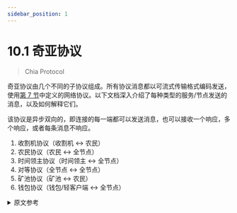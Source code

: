```yaml
---
sidebar_position: 1
---
```


# 10.1 奇亚协议

> Chia Protocol

奇亚协议由几个不同的子协议组成。所有协议消息都以可流式传输格式编码发送，使用[第 7 节](/docs/07networking/networking 'Section 3.7: Networking')中定义的网络协议。以下文档深入介绍了每种类型的服务/节点发送的消息，以及如何解释它们。

该协议是异步双向的，即连接的每一端都可以发送消息，也可以接收一个响应，多个响应，或者每条消息不响应。

1. 收割机协议（收割机 <-> 农民）
2. 农民协议（农民 <-> 全节点）
3. 时间领主协议（时间领主 <-> 全节点）
4. 对等协议（全节点 <-> 全节点）
5. 矿池协议（矿池 <-> 农民）
6. 钱包协议（钱包/轻客户端 <-> 全节点）

<details>
<summary>原文参考</summary>

The Chia protocol is composed of a few different sub-protocols. All protocol messages are sent encoded in Streamable format, using the networking protocol defined in [Section 7](/docs/07networking/networking 'Section 3.7: Networking'). The following documents go into depth into the messages sent by each type of service/node, and how they should be interpreted.

The protocol is asynchronous and bidirectional, that is, each end of the connection can send messages, and receive a response, multiple responses, or no response for each message.

1. Harvester protocol (harvester <-> farmer)
2. Farmer protocol (farmer <-> full node)
3. Timelord protocol (timelord <-> full node)
4. Peer protocol (full node <-> full node)
5. Pool protocol (pool <-> farmer)
6. Wallet protocol (wallet/light client <-> full node)

</details>
